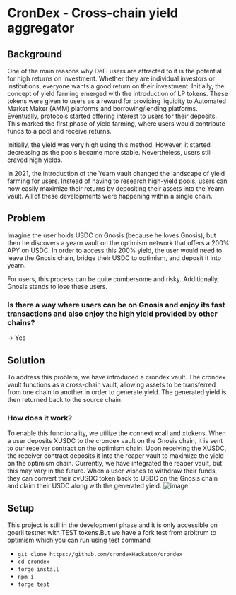 # CronDex - Cross-chain yield aggregator

## Background

One of the main reasons why DeFi users are attracted to it is the potential for high returns on investment. Whether they are individual investors or institutions, everyone wants a good return on their investment. Initially, the concept of yield farming emerged with the introduction of LP tokens. These tokens were given to users as a reward for providing liquidity to Automated Market Maker (AMM) platforms and borrowing/lending platforms. Eventually, protocols started offering interest to users for their deposits. This marked the first phase of yield farming, where users would contribute funds to a pool and receive returns.

Initially, the yield was very high using this method. However, it started decreasing as the pools became more stable. Nevertheless, users still craved high yields.

In 2021, the introduction of the Yearn vault changed the landscape of yield farming for users. Instead of having to research high-yield pools, users can now easily maximize their returns by depositing their assets into the Yearn vault. All of these developments were happening within a single chain.

## Problem
Imagine the user holds USDC on Gnosis (because he loves Gnosis), but then he discovers a yearn vault on the optimism network that offers a 200% APY on USDC. In order to access this 200% yield, the user would need to leave the Gnosis chain, bridge their USDC to optimism, and deposit it into yearn.

For users, this process can be quite cumbersome and risky. Additionally, Gnosis stands to lose these users.

### Is there a way where users can be on Gnosis and enjoy its fast transactions and also enjoy the high yield provided by other chains?
→ Yes

## Solution
To address this problem, we have introduced a crondex vault. The crondex vault functions as a cross-chain vault, allowing assets to be transferred from one chain to another in order to generate yield. The generated yield is then returned back to the source chain.

### How does it work?

To enable this functionality, we utilize the connext xcall and xtokens. When a user deposits XUSDC to the crondex vault on the Gnosis chain, it is sent to our receiver contract on the optimism chain. Upon receiving the XUSDC, the receiver contract deposits it into the reaper vault to maximize the yield on the optimism chain. Currently, we have integrated the reaper vault, but this may vary in the future. When a user wishes to withdraw their funds, they can convert their cvUSDC token back to USDC on the Gnosis chain and claim their USDC along with the generated yield.
![image](https://github.com/pokhrelanmol/crondex/assets/75737628/66cb0e98-725b-45a4-be0c-e6b54b8fed6d)

## Setup
This project is still in the development phase and it is only accessible on goerli testnet with TEST tokens.But we have a fork test from arbitrum to optimism which you can run using test command

- ```git clone https://github.com/crondexHackaton/crondex```
- ```cd crondex```
- ```forge install```
- ```npm i```
- ```forge test```



